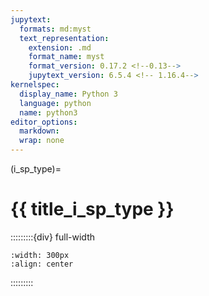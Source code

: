 ```yaml
---
jupytext:
  formats: md:myst
  text_representation:
    extension: .md
    format_name: myst
    format_version: 0.17.2 <!--0.13-->
    jupytext_version: 6.5.4 <!-- 1.16.4-->
kernelspec:
  display_name: Python 3
  language: python
  name: python3
editor_options: 
  markdown: 
  wrap: none
---
```

(i_sp_type)=
# {{ title_i_sp_type }}

:::::::::{div} full-width

```{figure} ../03_images/03_image_files/00_coming_soon.png
:width: 300px
:align: center
```
:::::::::